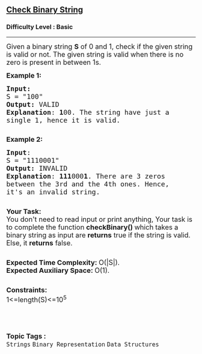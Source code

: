 <h2><a href="https://practice.geeksforgeeks.org/problems/check-binary-string0402/1?page=2&category=Strings&difficulty=Basic&sortBy=difficulty">Check Binary String</a></h2><h3>Difficulty Level : Basic</h3><hr><div class="problems_problem_content__Xm_eO"><p><span style="font-size:18px">Given a binary string&nbsp;<strong>S</strong> of 0 and 1,&nbsp;check if&nbsp;the given string is valid or not. The given string is valid when there is no zero is present in between 1s.</span></p>

<p><span style="font-size:18px"><strong>Example 1:</strong></span></p>

<pre><span style="font-size:18px"><strong>Input:</strong>
S = "100"
<strong>Output:</strong> VALID
<strong>Explanation</strong>: <strong>1</strong>00. The string have just a
single 1, hence it is valid.
</span>
</pre>

<p><span style="font-size:18px"><strong>Example 2:</strong></span></p>

<pre><span style="font-size:18px"><strong>Input</strong>: 
S = "1110001"
<strong>Output:</strong> INVALID
<strong>Explanation</strong>: <strong>111</strong>000<strong>1</strong>. There are 3 zeros
between the 3rd and the 4th ones. Hence,
it's an invalid string.</span>
</pre>

<p><br>
<span style="font-size:18px"><strong>Your Task:</strong><br>
You don't need to read input or print anything, Your task is to complete the function&nbsp;<strong>checkBinary()&nbsp;</strong>which takes a binary string as input are <strong>returns</strong> true if the string is valid. Else, it <strong>returns</strong> false.</span></p>

<p><br>
<span style="font-size:18px"><strong>Expected Time Complexity:&nbsp;</strong>O(|S|).<br>
<strong>Expected Auxiliary Space:&nbsp;</strong>O(1).</span></p>

<p><br>
<span style="font-size:18px"><strong>Constraints:</strong><br>
1&lt;=length(S)&lt;=10<sup>5&nbsp;</sup></span></p>

<p>&nbsp;</p>
</div><br><p><span style=font-size:18px><strong>Topic Tags : </strong><br><code>Strings</code>&nbsp;<code>Binary Representation</code>&nbsp;<code>Data Structures</code>&nbsp;